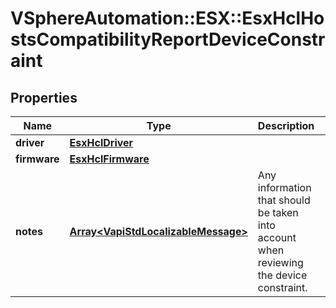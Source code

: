 # VSphereAutomation::ESX::EsxHclHostsCompatibilityReportDeviceConstraint

## Properties
Name | Type | Description | Notes
------------ | ------------- | ------------- | -------------
**driver** | [**EsxHclDriver**](EsxHclDriver.md) |  | 
**firmware** | [**EsxHclFirmware**](EsxHclFirmware.md) |  | [optional] 
**notes** | [**Array&lt;VapiStdLocalizableMessage&gt;**](VapiStdLocalizableMessage.md) | Any information that should be taken into account when reviewing the device constraint. | 



